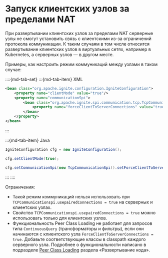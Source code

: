 # Запуск клиентских узлов за пределами NAT

При развертывании клиентских узлов за пределами NAT серверные узлы не смогут установить связь с клиентскими из-за ограничений протокола коммуникации. К таким случаям в том числе относится развертывание клиентских узлов в виртуальных сетях, например в Kubernetes, а серверных узлов — в другом месте.

Примеры, как настроить режим коммуникаций между узлами в таком случае:

::::{md-tab-set}
:::{md-tab-item} XML
```xml
<bean class="org.apache.ignite.configuration.IgniteConfiguration">
    <property name="clientMode" value="true"/>
    <property name="communicationSpi">
        <bean class="org.apache.ignite.spi.communication.tcp.TcpCommunicationSpi">
            <property name="forceClientToServerConnections" value="true"/>
        </bean>
    </property>
</bean>
```
:::

:::{md-tab-item} Java
```java
IgniteConfiguration cfg = new IgniteConfiguration();

cfg.setClientMode(true);

cfg.setCommunicationSpi(new TcpCommunicationSpi().setForceClientToServerConnections(true));
```
:::
::::

Ограничения:

- Такой режим коммуникаций нельзя использовать при `TCPCommunicationspi.usepairedConnections = true` на серверных и клиентских узлах.
- Свойство `TCPCommunicationspi.usepairedConnections = true` можно использовать только для клиентских узлов.
- Функциональность Peer Class Loading не работает для запросов типа `ContinuousQuery` (трансформаторы и фильтры), если они начинаются с клиентского узла `ForceClientToServerConnections = true`. Добавьте соответствующие классы в classpath каждого серверного узла. Подробнее о функциональности написано в подразделе [Peer Class Loading](peer_class_loading.md) раздела «Развертывание кода».